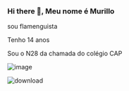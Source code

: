 ### Hi there 👋, Meu nome é Murillo
sou flamenguista

Tenho 14 anos

Sou o N28 da chamada do colégio CAP

![image](https://github.com/28Murillo-CAP/28Murillo-CAP/assets/137806071/fc1c1729-7e63-4906-aa6d-b4a3fede9e00)

![download](https://github.com/28Murillo-CAP/28Murillo-CAP/assets/137806071/82edc8c1-151f-44f9-a2da-adc79ea09d7f)
